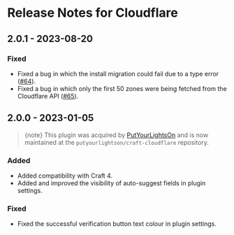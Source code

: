 # Release Notes for Cloudflare

## 2.0.1 - 2023-08-20

### Fixed

- Fixed a bug in which the install migration could fail due to a type error ([#64](https://github.com/putyourlightson/craft-cloudflare/issues/64)).
- Fixed a bug in which only the first 50 zones were being fetched from the Cloudflare API ([#65](https://github.com/putyourlightson/craft-cloudflare/issues/65)).

## 2.0.0 - 2023-01-05

> {note} This plugin was acquired by [PutYourLightsOn](https://putyourlightson.com/) and is now maintained at the `putyourlightson/craft-cloudflare` repository.

### Added

- Added compatibility with Craft 4.
- Added and improved the visibility of auto-suggest fields in plugin settings.

### Fixed

- Fixed the successful verification button text colour in plugin settings.
